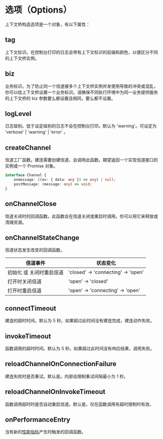 # 选项（Options）

上下文桥构造选项是一个对象，有以下属性：

## tag

上下文标识。在控制台打印的日志会带有上下文标识的前缀和颜色，以便区分不同的上下文桥实例。

## biz

业务标识。为了防止同一个信道被多个上下文桥实例并发使用导致的冲突或混乱，你可以给上下文桥设置一个业务标识。请确保不同执行环境中为同一业务提供服务的上下文桥的
biz 参数要么都设置且相同，要么都不设置。

## logLevel

日志级别。低于设定级别的日志不会在控制台打印。默认为 'warning'。可设定为 'verbose' | 'warning' | 'error' 。

## createChannel

信道工厂函数。建连需要创建信道，会调用此函数。期望返回一个实现信道接口的实例或一个 Promise 对象。

```typescript
interface Channel {
    onmessage: ((ev: { data: any }) => any) | null;
    postMessage: (message: any) => void;
}
```

## onChannelClose

信道关闭时的回调函数。此函数会在信道关闭或重启时调用。你可以用它来释放或清理资源。

## onChannelStateChange

信道状态发生改变的回调函数。

| 信道事件                 | 状态变化                         |
| ------------------------ | -------------------------------- |
| 初始化 或 关闭时重启信道 | 'closed' → 'connecting' → 'open' |
| 打开时关闭信道           | 'open' → 'closed'                |
| 打开时重启信道           | 'open' → 'connecting' → 'open'   |

## connectTimeout

建连的超时时间。默认为 5 秒。如果超过此时间没有建连完成，建连动作失败。

## invokeTimeout

函数调用的超时时间。默认为 5 秒。如果超过此时间没有响应结果，调用失败。

## reloadChannelOnConnectionFailure

建连失败时是否重试。默认是。内部会限制重试间隔最小为 1 秒。

## reloadChannelOnInvokeTimeout

函数调用超时时是否自动重启信道。默认是。仅在函数调用有超时限制时有效。

## onPerformanceEntry

当有新的[性能指标](./性能指标.md)产生时触发的回调函数。
